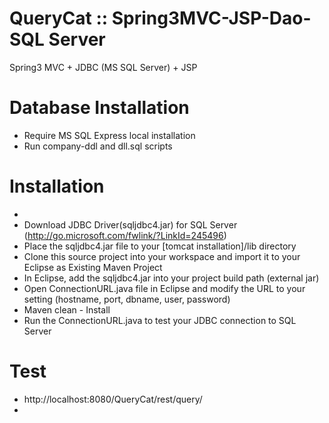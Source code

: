 # QueryCat :: Spring3MVC-JSP-Dao-SQL Server
Spring3 MVC + JDBC (MS SQL Server) + JSP

# Database Installation
- Require MS SQL Express local installation
- Run company-ddl and dll.sql scripts
# Installation
- 
- Download JDBC Driver(sqljdbc4.jar) for SQL Server (http://go.microsoft.com/fwlink/?LinkId=245496)
- Place the sqljdbc4.jar file to your [tomcat installation]/lib directory
- Clone this source project into your workspace and import it to your Eclipse as Existing Maven Project
- In Eclipse, add the sqljdbc4.jar into your project build path (external jar)
- Open ConnectionURL.java file in Eclipse and modify the URL to your setting (hostname, port, dbname, user, password)
- Maven clean - Install
- Run the ConnectionURL.java to test your JDBC connection to SQL Server

# Test
- http://localhost:8080/QueryCat/rest/query/
- 
